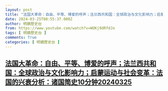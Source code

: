 ```yaml
---
layout: post
title: "法国大革命：自由、平等、博爱的呼声；法兰西共和国：全球政治与文化影响力；启蒙运动与社会变革：法国的兴衰分析：诸国简史10分钟20240325"
date: 2024-03-25T08:55:37.000Z
author: 明鏡歷史台
from: https://www.youtube.com/watch?v=WOKj9dRfdJo
tags: [ 明鏡歷史台 ]
comments: True
categories: [ 明鏡歷史台 ]
---
```

<!--1711356937000-->
[法国大革命：自由、平等、博爱的呼声；法兰西共和国：全球政治与文化影响力；启蒙运动与社会变革：法国的兴衰分析：诸国简史10分钟20240325](https://www.youtube.com/watch?v=WOKj9dRfdJo)
------

<div>

</div>

